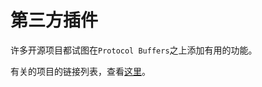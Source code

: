 # 第三方插件

许多开源项目都试图在`Protocol Buffers`之上添加有用的功能。

有关的项目的链接列表，查看[这里](https://github.com/google/protobuf/blob/master/docs/third_party.md)。
